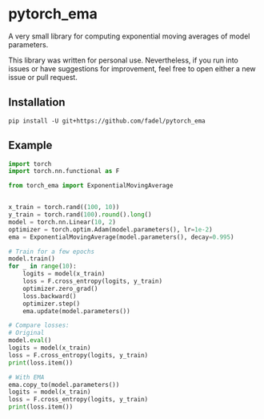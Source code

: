 # pytorch_ema

A very small library for computing exponential moving averages of model
parameters.

This library was written for personal use. Nevertheless, if you run into issues
or have suggestions for improvement, feel free to open either a new issue or
pull request.

## Installation

```
pip install -U git+https://github.com/fadel/pytorch_ema
```

## Example

```python
import torch
import torch.nn.functional as F

from torch_ema import ExponentialMovingAverage


x_train = torch.rand((100, 10))
y_train = torch.rand(100).round().long()
model = torch.nn.Linear(10, 2)
optimizer = torch.optim.Adam(model.parameters(), lr=1e-2)
ema = ExponentialMovingAverage(model.parameters(), decay=0.995)

# Train for a few epochs
model.train()
for _ in range(10):
    logits = model(x_train)
    loss = F.cross_entropy(logits, y_train)
    optimizer.zero_grad()
    loss.backward()
    optimizer.step()
    ema.update(model.parameters())

# Compare losses:
# Original
model.eval()
logits = model(x_train)
loss = F.cross_entropy(logits, y_train)
print(loss.item())

# With EMA
ema.copy_to(model.parameters())
logits = model(x_train)
loss = F.cross_entropy(logits, y_train)
print(loss.item())
```

